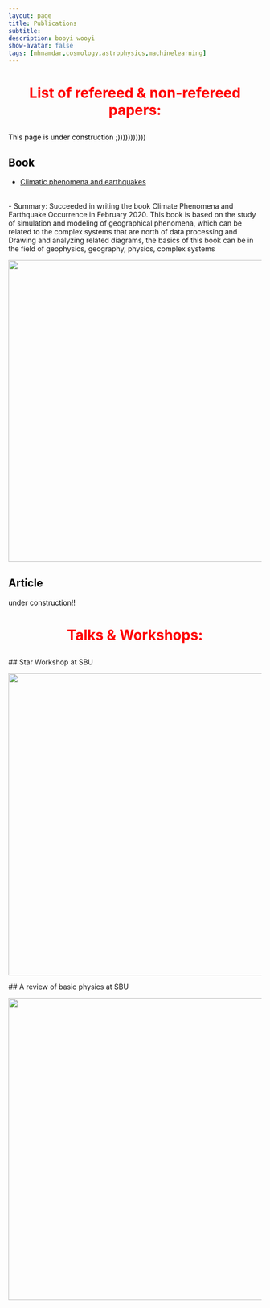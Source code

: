 ```yaml
---
layout: page
title: Publications
subtitle: 
description: booyi wooyi
show-avatar: false
tags: [mhnamdar,cosmology,astrophysics,machinelearning]
---
```



<style>{color:black;}</style>
 
<style>H1{color:black;}</style>
<style>H2{color:black;}</style>
<style>H3{color:black;}</style>
<style>p{color:black;}</style>



<h1 align="center"> <p style="color:red;"> List of refereed & non-refereed papers: </p> </h1>

   This page is under construction ;)))))))))))

## Book
- [Climatic phenomena and earthquakes](https://www.gisoom.com/book/11656525/%DA%A9%D8%AA%D8%A7%D8%A8-%D9%BE%D8%AF%DB%8C%D8%AF%D9%87-%D9%87%D8%A7%DB%8C-%D8%A7%D9%82%D9%84%DB%8C%D9%85%DB%8C-%D9%88-%D9%88%D9%82%D9%88%D8%B9-%D8%B2%D9%84%D8%B2%D9%84%D9%87/)
<br>
- Summary:  Succeeded in writing the book Climate Phenomena and Earthquake Occurrence in February 2020. This book is based on the study of simulation and modeling of geographical phenomena, which can be related to the complex systems that are north of data processing and Drawing and analyzing related diagrams, the basics of this book can be in the field of geophysics, geography, physics, complex systems
<p align="center"> <img src="../img/book.jpg" height="600px"> </p>

## Article
under construction!!

<h1 align="center"> <p style="color:red;"> Talks & Workshops: </p> </h1>
## Star Workshop at SBU
<p align="center"> <img src="../img/starws.jpg" height="600px"> </p>
## A review of basic physics at SBU
<p align="center"> <img src="../img/Arphysics.jpg" height="600px"> </p>

<embed src="../music/Mark%20Eliyahu%20%E2%80%93%20Journey.mp3" loop="true" autostart="true" width="2"
         height="0">
